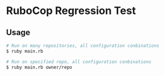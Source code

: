 RuboCop Regression Test
====



Usage
---

```bash
# Run on many repositories, all configuration conbinations
$ ruby main.rb

# Run on specified repo, all configuration conbinations
$ ruby main.rb owner/repo
```



